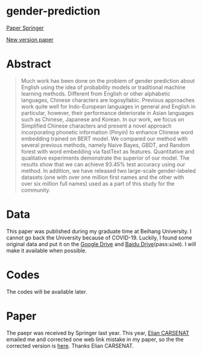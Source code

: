 # gender-prediction

[Paper Springer](https://link.springer.com/chapter/10.1007/978-3-030-32236-6_62)

[New version paper](https://drive.google.com/file/d/1VpjgXYsm_d1TIT65FFfukpl8GxY79KQe/view?usp=sharing)

# Abstract

> Much work has been done on the problem of gender prediction about English using the idea of probability models or traditional machine learning methods. Different from English or other alphabetic languages, Chinese characters are logosyllabic. Previous approaches work quite well for Indo-European languages in general and English in particular, however, their performance deteriorate in Asian languages such as Chinese, Japanese and Korean. In our work, we focus on Simplified Chinese characters and present a novel approach incorporating phonetic information (Pinyin) to enhance Chinese word embedding trained on BERT model. We compared our method with several previous methods, namely Naive Bayes, GBDT, and Random forest with word embedding via fastText as features. Quantitative and qualitative experiments demonstrate the superior of our model. The results show that we can achieve 93.45\% test accuracy using our method. In addition, we have released two large-scale gender-labeled datasets (one with over one million first names and the other with over six million full names) used as a part of this study for the community.


# Data


This paper was published during my graduate time at Beihang University. I cannot go back the University  because of COVID-19. Luckily, I found some original data and put it on the [Google Drive](https://drive.google.com/file/d/1h4eiiKqaxwNvVBN7Q6rJ0C09cMjSN4nt/view?usp=sharing) and [Baidu Drive](https://pan.baidu.com/s/15bVorhDuas4BMNq-pZipsQ)(pass:`a2m0`). I will make it available when possible.

# Codes

The codes will be available later.

# Paper

The paepr was received by Springer last year. This year, [Elian CARSENAT](https://fr.linkedin.com/in/eliancarsenat) emailed me and corrected one web link mistake in my paper, so the the corrected version is [here](https://drive.google.com/file/d/1VpjgXYsm_d1TIT65FFfukpl8GxY79KQe/view?usp=sharing). Thanks Elian CARSENAT.




